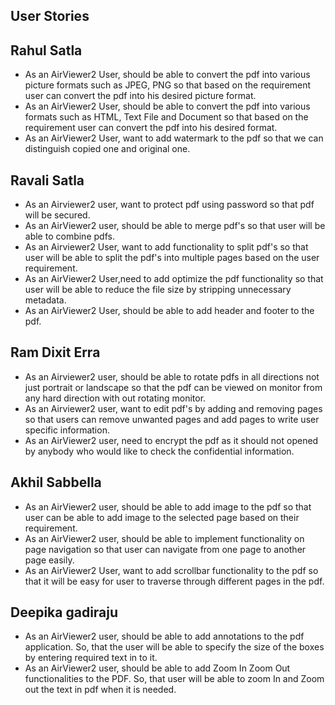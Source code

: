 ## User Stories



## Rahul Satla
- As an AirViewer2 User, should be able to convert the pdf into various picture formats such as JPEG, PNG so that based on the requirement user can convert the pdf into his desired picture format.
- As an AirViewer2 User, should be able to convert the pdf into various formats such as HTML, Text File and Document so that based on the requirement user can convert the pdf into his desired format.
- As an AirViewer2 User, want to add watermark to the pdf so that we can distinguish copied one and original one.


## Ravali Satla
- As an Airviewer2 user, want to protect pdf using password so that pdf will be secured.
- As an AirViewer2 user, should be able to merge pdf's so that user will be able to combine pdfs.
- As an Airviewer2 User, want to add functionality to split pdf's so that user will be able to split the pdf's into multiple pages based on the user requirement. 
- As an AirViewer2 User,need to add optimize the pdf functionality so that user will be able to reduce the file size by stripping unnecessary metadata.
- As an AirViewer2 User, should be able to add header  and footer to the pdf.


## Ram Dixit Erra
- As an Airviewer2 user, should be able to rotate pdfs in all directions not just portrait or landscape so that the pdf can be viewed on monitor from any hard direction with out rotating monitor.
- As an Airviewer2 user, want to edit pdf's by adding and removing pages so that users can remove unwanted pages and add pages to write user specific information. 
- As an AirViewer2 user, need to encrypt the pdf as it should not opened by anybody who would like to check the confidential information.


## Akhil Sabbella
- As an AirViewer2 user, should be able to add image to the pdf so that user can be able to add image to the selected page based on their requirement.
- As an AirViewer2 user, should be able to implement functionality on page navigation so that user can navigate from one page to another page easily.
- As an AirViewer2 User, want to add scrollbar functionality to the pdf so that it will be easy for user to traverse through different pages in the pdf.

## Deepika gadiraju
- As an AirViewer2 user, should be able to add annotations to the pdf application. So, that the user will be able to specify the size of the boxes by entering required text in to it.
- As an AirViewer2 user, should be able to add Zoom In Zoom Out functionalities to the PDF. So, that user will be able to zoom In and Zoom out the text in pdf when it is needed. 

